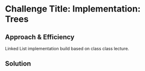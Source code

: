 # Challenge Title: Implementation: Trees

## Approach & Efficiency

Linked List implementation build based on class class lecture.

## Solution

``` js

```
